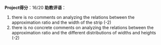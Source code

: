 **Project得分**：16/20
**助教评语**：
1. there is no comments on analyzing the relations between the approximation ratio and the width of the strip (-2)
2. there is no concrete comments on analyzing the relations between the approximation ratio and the different distributions of widths and heights (-2)